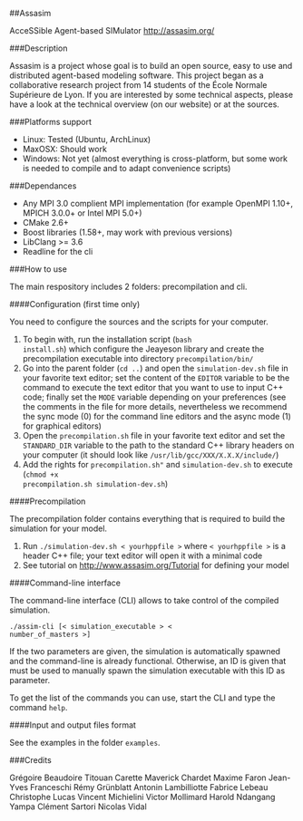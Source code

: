 ##Assasim

AcceSSible Agent-based SIMulator
http://assasim.org/


###Description

Assasim is a project whose goal is to build an open source, easy to use and distributed agent-based modeling software. This project began as a collaborative research project from 14 students of the École Normale Supérieure de Lyon. If you are interested by some technical aspects, please have a look at the technical overview (on our website) or at the sources.


###Platforms support

- Linux: Tested (Ubuntu, ArchLinux)
- MaxOSX: Should work
- Windows: Not yet (almost everything is cross-platform, but some work is needed to compile and to adapt convenience scripts)



###Dependances

- Any MPI 3.0 complient MPI implementation (for example OpenMPI 1.10+, MPICH 3.0.0+ or Intel MPI 5.0+)
- CMake 2.6+
- Boost libraries (1.58+, may work with previous versions)
- LibClang >= 3.6
- Readline for the cli



###How to use

The main respository includes 2 folders: precompilation and cli.

####Configuration (first time only)

You need to configure the sources and the scripts for your computer.

1. To begin with, run the installation script (<code>bash install.sh</code>) which configure the Jeayeson library and create the precompilation executable into directory <code>precompilation/bin/</code>
2. Go into the parent folder (<code>cd ..</code>) and open the <code>simulation-dev.sh</code> file in your favorite text editor; set the content of the <code>EDITOR</code> variable to be the command to execute the text editor that you want to use to input C++ code; finally set the <code>MODE</code> variable depending on your preferences (see the comments in the file for more details, nevertheless we recommend the sync mode (0) for the command line editors and the async mode (1) for graphical editors)
3. Open the <code>precompilation.sh</code> file in your favorite text editor and set the <code>STANDARD_DIR</code> variable to the path to the standard C++ library headers on your computer (it should look like <code>/usr/lib/gcc/XXX/X.X.X/include/</code>)
4. Add the rights for <code>precompilation.sh"</code> and <code>simulation-dev.sh</code> to execute (<code>chmod +x precompilation.sh simulation-dev.sh</code>)


####Precompilation

The precompilation folder contains everything that is required to build the simulation for your model.

1. Run <code>./simulation-dev.sh < yourhppfile ></code> where <code>< yourhppfile ></code> is a header C++ file; your text editor will open it with a minimal code
2. See tutorial on http://www.assasim.org/Tutorial for defining your model

####Command-line interface

The command-line interface (CLI) allows to take control of the compiled simulation.

<code>./assim-cli [< simulation_executable > < number_of_masters >]</code>

If the two parameters are given, the simulation is automatically spawned and the command-line is already functional.
Otherwise, an ID is given that must be used to manually spawn the simulation executable with this ID as parameter.

To get the list of the commands you can use, start the CLI and type the command <code>help</code>.


####Input and output files format

See the examples in the folder <code>examples</code>.


###Credits

Grégoire Beaudoire
Titouan Carette
Maverick Chardet
Maxime Faron
Jean-Yves Franceschi
Rémy Grünblatt
Antonin Lambilliotte
Fabrice Lebeau
Christophe Lucas
Vincent Michielini
Victor Mollimard
Harold Ndangang Yampa
Clément Sartori
Nicolas Vidal
